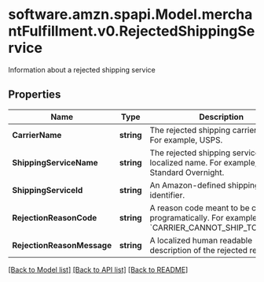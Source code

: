 # software.amzn.spapi.Model.merchantFulfillment.v0.RejectedShippingService
Information about a rejected shipping service

## Properties

Name | Type | Description | Notes
------------ | ------------- | ------------- | -------------
**CarrierName** | **string** | The rejected shipping carrier name. For example, USPS. | 
**ShippingServiceName** | **string** | The rejected shipping service localized name. For example, FedEx Standard Overnight. | 
**ShippingServiceId** | **string** | An Amazon-defined shipping service identifier. | 
**RejectionReasonCode** | **string** | A reason code meant to be consumed programatically. For example, &#x60;CARRIER_CANNOT_SHIP_TO_POBOX&#x60;. | 
**RejectionReasonMessage** | **string** | A localized human readable description of the rejected reason. | [optional] 

[[Back to Model list]](../README.md#documentation-for-models) [[Back to API list]](../README.md#documentation-for-api-endpoints) [[Back to README]](../README.md)

